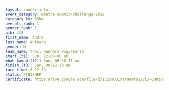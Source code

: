 ```yaml
---
layout: runner-info 
event_category: mantra-summit-challenge-2019 
category_km: 35km 
overall_rank: 1
gender_rank: 1
bib: 418
first_name: Andre
last_name: Adinara
gender: M
team_name: Trail Runners Yogyakarta
start_(t1): Sun, 12-00-00 am
mbah_kamad_(t2): Sun, 06-30-31 am
finish_(t3): Sun, 08-12-39 am
race_time: 8-12-39
status: FINISHER
certificate: https:drive.google.com/file/d/1325aUUIXsrOWmfU1JViJ-QQRzYBYOA85/view?usp=sharing
---
```


